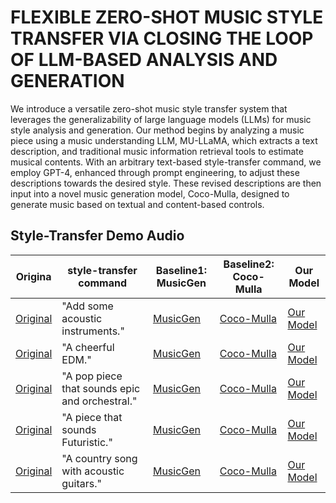 # FLEXIBLE ZERO-SHOT MUSIC STYLE TRANSFER VIA CLOSING THE LOOP OF LLM-BASED ANALYSIS AND GENERATION

We introduce a versatile zero-shot music style transfer system that leverages the generalizability of large language models (LLMs) for music style analysis and generation. Our method begins by analyzing a music piece using a music understanding LLM, MU-LLaMA, which extracts a text description, and traditional music information retrieval tools to estimate musical contents. With an arbitrary text-based style-transfer command, we employ GPT-4, enhanced through prompt engineering, to adjust these descriptions towards the desired style. These revised descriptions are then input into a novel music generation model, Coco-Mulla, designed to generate music based on textual and content-based controls. 

## Style-Transfer Demo Audio

| Origina | style-transfer command | Baseline1: MusicGen | Baseline2: Coco-Mulla | Our Model |
|---------|------------------------|---------------------|-----------------------|-----------|
|[Original](demo_audio/Alone/Original.wav)|"Add some acoustic instruments."|[MusicGen](demo_audio/Alone/MusicGen.wav)|[Coco-Mulla](demo_audio/Alone/V1.wav)|[Our Model](demo_audio/Alone/V2.wav)|
[Original](demo_audio/yyw/Original.wav)|"A cheerful EDM."|[MusicGen](demo_audio/yyw/MusicGen.wav)|[Coco-Mulla](demo_audio/yyw/V1.wav)|[Our Model](demo_audio/yyw/V2.wav)|
[Original](demo_audio/Never-Gonna-Give-You-Up/Original.wav)|"A pop piece that sounds epic and orchestral."|[MusicGen](demo_audio/Never-Gonna-Give-You-Up/MusicGen.wav)|[Coco-Mulla](demo_audio/Never-Gonna-Give-You-Up/V1.wav)|[Our Model](demo_audio/Never-Gonna-Give-You-Up/V2.wav)|
[Original](demo_audio/Layla/Original.wav)|"A piece that sounds Futuristic."|[MusicGen](demo_audio/Layla/MusicGen.wav)|[Coco-Mulla](demo_audio/Layla/V1.wav)|[Our Model](demo_audio/Layla/V2.wav)|
[Original](demo_audio/Smurf/Original.wav)|"A country song with acoustic guitars."|[MusicGen](demo_audio/Smurf/MusicGen.wav)|[Coco-Mulla](demo_audio/Smurf/V1.wav)|[Our Model](demo_audio/Smurf/V2.wav)|

